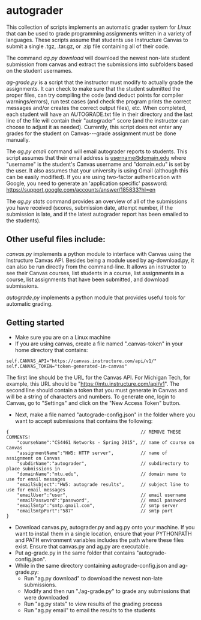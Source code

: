 autograder
==========

This collection of scripts implements an automatic grader system for *Linux* that can be used to grade programming assignments written in a variety of languages. These scripts assume that students use Instructure Canvas to submit a single .tgz, .tar.gz, or .zip file containing all of their code.

The command *ag.py download* will download the newest non-late student submission from canvas and extract the submissions into subfolders based on the student usernames. 

*ag-grade.py* is a script that the instructor must modify to actually grade the assignments. It can check to make sure that the student submitted the proper files, can try compiling the code (and deduct points for compiler warnings/errors), run test cases (and check the program prints the correct messages and/or creates the correct output files), etc. When completed, each student will have an AUTOGRADE.txt file in their directory and the last line of the file will contain their "autograder" score (and the instructor can choose to adjust it as needed). Currently, this script does not enter any grades for the student on Canvas---grade assignment must be done manually.

The *ag.py email* command will email autograder reports to students. This script assumes that their email address is username@domain.edu where "username" is the student's Canvas username and "domain.edu" is set by the user. It also assumes that your university is using Gmail (although this can be easily modified). If you are using two-factor authentication with Google, you need to generate an 'application specific' password: https://support.google.com/accounts/answer/185833?hl=en

The *ag.py stats* command provides an overview of all of the submissions you have received (scores, submission date, attempt number, if the submission is late, and if the latest autograder report has been emailed to the students).


Other useful files include:
------------------------------

*canvas.py* implements a python module to interface with Canvas using the Instructure Canvas API. Besides being a module used by ag-download.py, it can also be run directly from the command-line. It allows an instructor to see their Canvas courses, list students in a course, list assignments in a course, list assignments that have been submitted, and download submissions.

*autograde.py* implements a python module that provides useful tools for automatic grading.


Getting started
------------------------------

* Make sure you are on a Linux machine
* If you are using canvas, create a file named ".canvas-token" in your home directory that contains:

```
self.CANVAS_API="https://canvas.instructure.com/api/v1/"
self.CANVAS_TOKEN="token-generated-in-canvas"
```

The first line should be the URL for the Canvas API. For Michigan Tech, for example, this URL should be "https://mtu.instructure.com/api/v1". The second line should contain a token that you must generate in Canvas and will be a string of characters and numbers. To generate one, login to Canvas, go to "Settings" and click on the "New Access Token" button.

* Next, make a file named "autograde-config.json" in the folder where you want to accept submissions that contains the following:

```
{                                                 // REMOVE THESE COMMENTS!
    "courseName":"CS4461 Networks - Spring 2015", // name of course on Canvas
    "assignmentName":"HW5: HTTP server",          // name of assignment on Canvas
    "subdirName":"autograder",                    // subdirectory to place submissions in
    "domainName":"mtu.edu",                       // domain name to use for email messages
    "emailSubject":"HW5: autograde results",      // subject line to use for email messages
    "emailUser":"user",                           // email username
    "emailPassword":"password",                   // email password
    "emailSmtp":"smtp.gmail.com",                 // smtp server
    "emailSmtpPort":"587"                         // smtp port
}
```

* Download canvas.py, autograder.py and ag.py onto your machine. If you want to install them in a single location, ensure that your PYTHONPATH and PATH environment variables includes the path where these files exist. Ensure that canvas.py and ag.py are executable.
* Put ag-grade.py in the same folder that contains "autograde-config.json".
* While in the same directory containing autograde-config.json and ag-grade.py:
    * Run "ag.py download" to download the newest non-late submissions.
    * Modify and then run "./ag-grade.py" to grade any submissions that were downloaded
    * Run "ag.py stats" to view results of the grading process
    * Run "ag.py email" to email the results to the students
